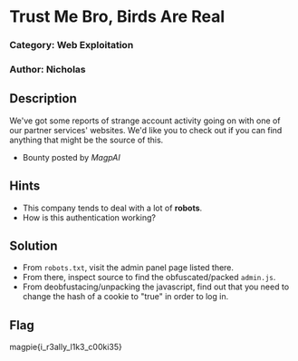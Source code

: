 # Trust Me Bro, Birds Are Real
### Category: Web Exploitation
### Author: Nicholas

## Description
We've got some reports of strange account activity going on with one of our partner services' websites. We'd like you to check out if you can find anything that might be the source of this.
- Bounty posted by *MagpAI*

## Hints
- This company tends to deal with a lot of **robots**.
- How is this authentication working?

## Solution
- From `robots.txt`, visit the admin panel page listed there.
- From there, inspect source to find the obfuscated/packed `admin.js`.
- From deobfustacing/unpacking the javascript, find out that you need to change the hash of a cookie to "true" in order to log in.

## Flag
magpie{i_r3ally_l1k3_c00ki35}
